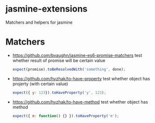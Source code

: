 # jasmine-extensions
Matchers and helpers for jasmine

# Matchers

* https://github.com/bvaughn/jasmine-es6-promise-matchers test whether result of promise will be certain value
  ```javascript
  expect(promise).toBeResolvedWith('something', done);
  ```
  
* https://github.com/hyzhak/to-have-property test whether object has projerty (with certain value)
  ```javascript
  expect({ y: 123}).toHaveProperty('y', 123);
  ```
* https://github.com/hyzhak/to-have-method test whether object has method
  ```javascript
  expect({ m: function() {} }).toHaveProperty('m');
  ```
